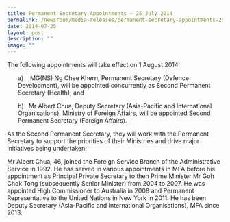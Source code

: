 ```yaml
---
title: Permanent Secretary Appointments – 25 July 2014
permalink: /newsroom/media-releases/permanent-secretary-appointments-25-july-2014/
date: 2014-07-25
layout: post
description: ""
image: ""
---
```

The following appointments will take effect on 1 August 2014:

<p style="margin-left:25px;">
a)&nbsp; &nbsp; MG(NS) Ng Chee Khern, Permanent Secretary (Defence Development), will be appointed concurrently as Second Permanent Secretary (Health); and</p>
<p style="margin-left:25px;">
b) &nbsp; Mr Albert Chua, Deputy Secretary (Asia-Pacific and International Organisations), Ministry of Foreign Affairs, will be appointed Second Permanent Secretary (Foreign Affairs).</p>

As the Second Permanent Secretary, they will work with the Permanent Secretary to support the priorities of their Ministries and drive major initiatives being undertaken.

Mr Albert Chua, 46, joined the Foreign Service Branch of the Administrative Service in 1992. He has served in various appointments in MFA before his appointment as Principal Private Secretary to then Prime Minister Mr Goh Chok Tong (subsequently Senior Minister) from 2004 to 2007. He was appointed High Commissioner to Australia in 2008 and Permanent Representative to the United Nations in New York in 2011. He has been Deputy Secretary (Asia-Pacific and International Organisations), MFA since 2013.
